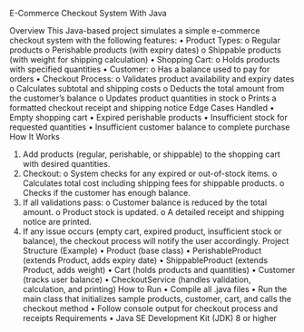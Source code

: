    E-Commerce Checkout System With Java

Overview
This Java-based project simulates a simple e-commerce checkout system with the following features:
•	Product Types:
o	Regular products
o	Perishable products (with expiry dates)
o	Shippable products (with weight for shipping calculation)
•	Shopping Cart:
o	Holds products with specified quantities
•	Customer:
o	Has a balance used to pay for orders
•	Checkout Process:
o	Validates product availability and expiry dates
o	Calculates subtotal and shipping costs
o	Deducts the total amount from the customer’s balance
o	Updates product quantities in stock
o	Prints a formatted checkout receipt and shipping notice
Edge Cases Handled
•	Empty shopping cart
•	Expired perishable products
•	Insufficient stock for requested quantities
•	Insufficient customer balance to complete purchase
How It Works
1.	Add products (regular, perishable, or shippable) to the shopping cart with desired quantities.
2.	Checkout:
o	System checks for any expired or out-of-stock items.
o	Calculates total cost including shipping fees for shippable products.
o	Checks if the customer has enough balance.
3.	If all validations pass:
o	Customer balance is reduced by the total amount.
o	Product stock is updated.
o	A detailed receipt and shipping notice are printed.
4.	If any issue occurs (empty cart, expired product, insufficient stock or balance), the checkout process will notify the user accordingly.
Project Structure (Example)
•	Product (base class)
•	PerishableProduct (extends Product, adds expiry date)
•	ShippableProduct (extends Product, adds weight)
•	Cart (holds products and quantities)
•	Customer (tracks user balance)
•	CheckoutService (handles validation, calculation, and printing)
How to Run
•	Compile all .java files
•	Run the main class that initializes sample products, customer, cart, and calls the checkout method
•	Follow console output for checkout process and receipts
Requirements
•	Java SE Development Kit (JDK) 8 or higher


